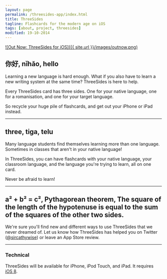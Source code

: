 ```yaml
---
layout: page
permalink: /threesides-app/index.html
title: ThreeSides
tagline: Flashcards for the modern age on iOS
tags: [about, project, threesides]
modified: 19-10-2014
---
```


[![Out Now: ThreeSides for iOS]({{ site.url }}/images/outnow.png)](https://itunes.apple.com/us/app/three-sides/id952654261?ls=1&mt=8)


## 你好, nǐhǎo, hello

Learning a new language is hard enough. What if you also have to learn a new writing system at the same time? ThreeSides is here to help.

Every ThreeSides card has three sides. One for your native language, one for a romanisation, and one for your target language.

So recycle your huge pile of flashcards, and get out your iPhone or iPad instead.

---

## three, tiga, telu

Many language students find themselves learning more than one language. Sometimes in classes that aren't in your native language!

In ThreeSides, you can have flashcards with your native language, your classroom language, and the language you're trying to learn, all on one card.

Never be afraid to learn!

---

## a² + b² = c², Pythagorean theorem, The square of the length of the hypotenuse is equal to the sum of the squares of the other two sides. 

We're sure you'll find new and different ways to use ThreeSides that we never dreamed of. Let us know how ThreeSides has helped you on Twitter ([@sircathywise](http://twitter.com/sircathywise)) or leave an App Store review.

---

### Technical

ThreeSides will be available for iPhone, iPod Touch, and iPad. It requires [iOS 8](https://www.apple.com/au/ios/).